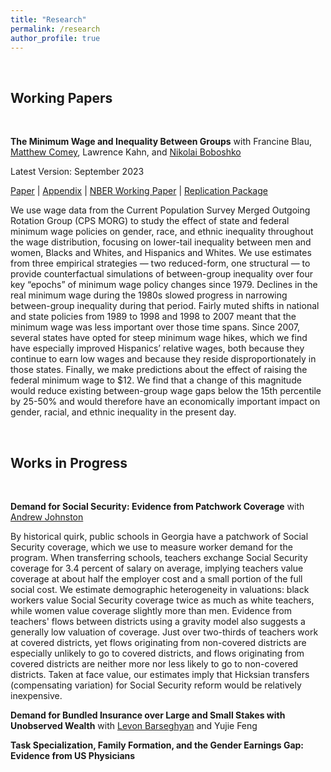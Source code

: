 ```yaml
---
title: "Research"
permalink: /research
author_profile: true
---
```


<br>

## Working Papers 

<br>

**The Minimum Wage and Inequality Between Groups**
with Francine Blau, [Matthew Comey](https://www.matthewcomey.com/), Lawrence Kahn, and [Nikolai Boboshko](https://nboboshko.github.io/)

Latest Version: September 2023 

[Paper](https://isaac-cohen.github.io/files/mw_bg_inequality_bcckb.pdf) \| [Appendix](https://isaac-cohen.github.io/files/mw_bg_inequality_appendix_bcckb.pdf) \| [NBER Working Paper]() \| [Replication Package]()

We use wage data from the Current Population Survey Merged Outgoing Rotation Group (CPS MORG) to study the effect of state and federal minimum wage policies on gender, race, and ethnic inequality throughout the wage distribution, focusing on lower-tail inequality between men and women, Blacks and Whites, and Hispanics and Whites. We use estimates from three empirical strategies — two reduced-form, one structural — to provide counterfactual simulations of between-group inequality over four key “epochs” of minimum wage policy changes since 1979. Declines in the real minimum wage during the 1980s slowed progress in narrowing between-group inequality during that period. Fairly muted shifts in national and state policies from 1989 to 1998 and 1998 to 2007 meant that the minimum wage was less important over those time spans. Since 2007, several states have opted for steep minimum wage hikes, which we find have especially improved Hispanics’ relative wages, both because they continue to earn low wages and because they reside disproportionately in those states. Finally, we make predictions about the effect of raising the federal minimum wage to $12. We find that a change of this magnitude would reduce existing between-group wage gaps below the 15th percentile by 25-50% and would therefore have an economically important impact on gender, racial, and ethnic inequality in the present day.

<br> 

## Works in Progress 

<br>

**Demand for Social Security: Evidence from Patchwork Coverage**
with [Andrew Johnston](https://sites.google.com/site/andrewjohnstoneconomics/)

By historical quirk, public schools in Georgia have a patchwork of Social Security coverage, which we use to measure worker demand for the program. When transferring schools, teachers exchange Social Security coverage for 3.4 percent of salary on average, implying teachers value coverage at about half the employer cost and a small portion of the full social cost. We estimate demographic heterogeneity in valuations: black workers value Social Security coverage twice as much as white teachers, while women value coverage slightly more than men. Evidence from teachers' flows between districts using a gravity model also suggests a generally low valuation of coverage. Just over two-thirds of teachers work at covered districts, yet flows originating from non-covered districts are especially unlikely to go to covered districts, and flows originating from covered districts are neither more nor less likely to go to non-covered districts. Taken at face value, our estimates imply that Hicksian transfers (compensating variation) for Social Security reform would be relatively inexpensive.

**Demand for Bundled Insurance over Large and Small Stakes with Unobserved Wealth**
with [Levon Barseghyan](https://barseghyan.economics.cornell.edu/) and Yujie Feng 

**Task Specialization, Family Formation, and the Gender Earnings Gap: Evidence from US Physicians**
